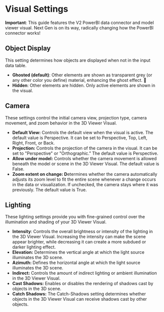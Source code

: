 # Visual Settings

<div class="banner-ribbon">
  <span><b>Important</b>: This guide features the V2 PowerBI data connector and model viewer visual.</span>
  <span class="next-gen">Next Gen is on its way, radically changing how the PowerBI connector works!</span>
</div>

## Object Display

This setting determines how objects are displayed when not in the input data table.

- **Ghosted (default)**: Other elements are shown as transparent grey (or any other color you define) material, enhancing the ghost effect. 👻
- **Hidden**: Other elements are hidden. Only active elements are shown in the visual.

## Camera

These settings control the initial camera view, projection type, camera movement, and zoom behavior in the 3D Viewer Visual.

- **Default View:** Controls the default view when the visual is active. The default value is Perspective. It can be set to Perspective, Top, Left, Right, Front, or Back.
- **Projection:** Controls the projection of the camera in the visual. It can be set to "Perspective" or "Orthographic.” The default value is Perspective.
- **Allow under model:** Controls whether the camera movement is allowed beneath the model or scene in the 3D Viewer Visual. The default value is False.
- **Zoom extent on change: D**etermines whether the camera automatically adjusts its zoom level to fit the entire scene whenever a change occurs in the data or visualization. If unchecked, the camera stays where it was previously. The default value is True.

## Lighting

These lighting settings provide you with fine-grained control over the illumination and shading of your 3D Viewer Visual.

- **Intensity**: Controls the overall brightness or intensity of the lighting in the 3D Viewer Visual. Increasing the intensity can make the scene appear brighter, while decreasing it can create a more subdued or darker lighting effect.
- **Elevation:** Determines the vertical angle at which the light source illuminates the 3D scene.
- **Azimuth:** Defines the horizontal angle at which the light source illuminates the 3D scene.
- **Indirect:** Controls the amount of indirect lighting or ambient illumination in the 3D Viewer Visual.
- **Cast Shadows:** Enables or disables the rendering of shadows cast by objects in the 3D scene.
- **Catch Shadows:** The Catch-Shadows setting determines whether objects in the 3D Viewer Visual can receive shadows cast by other objects.
